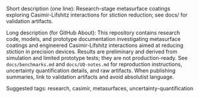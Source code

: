 Short description (one line): Research-stage metasurface coatings exploring Casimir-Lifshitz interactions for stiction reduction; see docs/ for validation artifacts.

Long description (for GitHub About): This repository contains research code, models, and prototype documentation investigating metasurface coatings and engineered Casimir-Lifshitz interactions aimed at reducing stiction in precision devices. Results are preliminary and derived from simulation and limited prototype tests; they are not production-ready. See `docs/benchmarks.md` and `docs/UQ-notes.md` for reproduction instructions, uncertainty quantification details, and raw artifacts. When publishing summaries, link to validation artifacts and avoid absolutist language.

Suggested tags: research, casimir, metasurfaces, uncertainty-quantification
